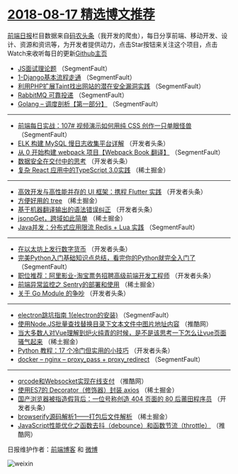 # [2018-08-17 精选博文推荐](http://hao.caibaojian.com/date/2018/08/17)

[前端日报](http://caibaojian.com/c/news)栏目数据来自[码农头条](http://hao.caibaojian.com/)（我开发的爬虫），每日分享前端、移动开发、设计、资源和资讯等，为开发者提供动力，点击Star按钮来关注这个项目，点击Watch来收听每日的更新[Github主页](https://github.com/kujian/frontendDaily)
* [JS面试理论题](http://hao.caibaojian.com/83368.html) （SegmentFault）
* [1-Django基本流程走通](http://hao.caibaojian.com/83372.html) （SegmentFault）
* [利用PHP扩展Taint找出网站的潜在安全漏洞实践](http://hao.caibaojian.com/83369.html) （SegmentFault）
* [RabbitMQ 可靠投递](http://hao.caibaojian.com/83370.html) （SegmentFault）
* [Golang &#8211; 调度剖析【第一部分】](http://hao.caibaojian.com/83371.html) （SegmentFault）

***
* [前端每日实战：107# 视频演示如何用纯 CSS 创作一只单眼怪兽](http://hao.caibaojian.com/83373.html) （SegmentFault）
* [ELK 构建 MySQL 慢日志收集平台详解](http://hao.caibaojian.com/83406.html) （开发者头条）
* [从 0 开始构建 webpack 项目【Webpack Book 翻译】](http://hao.caibaojian.com/83376.html) （SegmentFault）
* [数据安全在交付中的思考](http://hao.caibaojian.com/83419.html) （开发者头条）
* [复杂 React 应用中的TypeScript 3.0实践](http://hao.caibaojian.com/83387.html) （稀土掘金）

***
* [高效开发与高性能并存的 UI 框架：携程 Flutter 实践](http://hao.caibaojian.com/83407.html) （开发者头条）
* [方便好用的 tree](http://hao.caibaojian.com/83382.html) （稀土掘金）
* [基于机器翻译输出的语法错误纠正](http://hao.caibaojian.com/83420.html) （开发者头条）
* [jsonpGet，跨域如此简单](http://hao.caibaojian.com/83388.html) （稀土掘金）
* [Java并发：分布式应用限流 Redis + Lua 实践](http://hao.caibaojian.com/83367.html) （SegmentFault）

***
* [在以太坊上发行数字货币](http://hao.caibaojian.com/83410.html) （开发者头条）
* [完美Python入门基础知识点总结，看完你的Python就完全入门了](http://hao.caibaojian.com/83377.html) （SegmentFault）
* [职位推荐：阿里影业-淘宝票务招聘高级前端开发工程师](http://hao.caibaojian.com/83421.html) （开发者头条）
* [前端异常监控之 Sentry的部署和使用](http://hao.caibaojian.com/83389.html) （稀土掘金）
* [关于 Go Module 的争吵](http://hao.caibaojian.com/83411.html) （开发者头条）

***
* [electron跳坑指南 1(electron的安装)](http://hao.caibaojian.com/83378.html) （SegmentFault）
* [使用Node.JS批量查找替换目录下文本文件中图片地址内容](http://hao.caibaojian.com/83442.html) （推酷网）
* [当大多数人对Vue理解到炉火纯青的时候，是不是该思考一下怎么让vue页面骚气起来](http://hao.caibaojian.com/83390.html) （稀土掘金）
* [Python 教程：17 个冷门但实用的小技巧](http://hao.caibaojian.com/83412.html) （开发者头条）
* [docker &#8211; nginx &#8211;  proxy_pass + proxy_redirect](http://hao.caibaojian.com/83379.html) （SegmentFault）

***
* [qrcode和Websocket实现在线支付](http://hao.caibaojian.com/83443.html) （推酷网）
* [使用ES7的 Decorator（修饰器）封装 axios](http://hao.caibaojian.com/83391.html) （稀土掘金）
* [国产浏览器被指造假背后：一位号称创造 404 页面的 80 后莆田程序员](http://hao.caibaojian.com/83413.html) （开发者头条）
* [browserify源码解析1——打包后文件解析](http://hao.caibaojian.com/83383.html) （稀土掘金）
* [JavaScript性能优化之函数去抖（debounce）和函数节流（throttle）](http://hao.caibaojian.com/83444.html) （推酷网）

日报维护作者：[前端博客](http://caibaojian.com/) 和 [微博](http://caibaojian.com/go/weibo)

![weixin](https://user-images.githubusercontent.com/3055447/38468989-651132ac-3b80-11e8-8e6b-15122322a9d7.png)